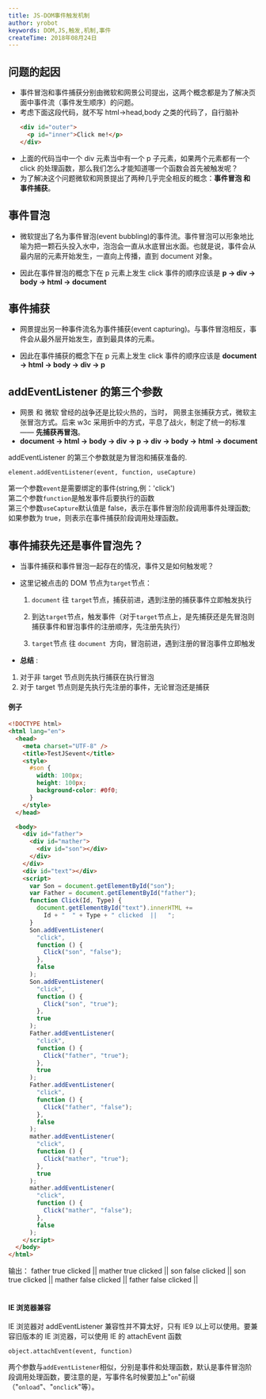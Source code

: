 ```yaml
---
title: JS-DOM事件触发机制
author: yrobot
keywords: DOM,JS,触发,机制,事件
createTime: 2018年08月24日
---
```


## 问题的起因

- 事件冒泡和事件捕获分别由微软和网景公司提出，这两个概念都是为了解决页面中事件流（事件发生顺序）的问题。
- 考虑下面这段代码，就不写 html->head,body 之类的代码了，自行脑补
  ```html
  <div id="outer">
    <p id="inner">Click me!</p>
  </div>
  ```
- 上面的代码当中一个 div 元素当中有一个 p 子元素，如果两个元素都有一个 click 的处理函数，那么我们怎么才能知道哪一个函数会首先被触发呢？
- 为了解决这个问题微软和网景提出了两种几乎完全相反的概念：**事件冒泡 和 事件捕获**。



## 事件冒泡

- 微软提出了名为事件冒泡(event bubbling)的事件流。事件冒泡可以形象地比喻为把一颗石头投入水中，泡泡会一直从水底冒出水面。也就是说，事件会从最内层的元素开始发生，一直向上传播，直到 document 对象。

- 因此在事件冒泡的概念下在 p 元素上发生 click 事件的顺序应该是 **p -> div -> body -> html -> document**
  

## 事件捕获

- 网景提出另一种事件流名为事件捕获(event capturing)。与事件冒泡相反，事件会从最外层开始发生，直到最具体的元素。

- 因此在事件捕获的概念下在 p 元素上发生 click 事件的顺序应该是 **document -> html -> body -> div -> p**



## addEventListener 的第三个参数

- 网景 和 微软 曾经的战争还是比较火热的，当时， 网景主张捕获方式，微软主张冒泡方式。后来 w3c 采用折中的方式，平息了战火，制定了统一的标准—— **先捕获再冒泡**。
- **document -> html -> body -> div -> p -> div -> body -> html -> document**

addEventListener 的第三个参数就是为冒泡和捕获准备的.

`element.addEventListener(event, function, useCapture)`

第一个参数`event`是需要绑定的事件(string,例：'click')  
第二个参数`function`是触发事件后要执行的函数  
第三个参数`useCapture`默认值是 false，表示在事件冒泡阶段调用事件处理函数; 如果参数为 true，则表示在事件捕获阶段调用处理函数。



## 事件捕获先还是事件冒泡先？

- 当事件捕获和事件冒泡一起存在的情况，事件又是如何触发呢？

- 这里记被点击的 DOM 节点为`target`节点：

  1. `document` 往 `target`节点，捕获前进，遇到注册的捕获事件立即触发执行

  2. 到达`target`节点，触发事件（对于`target`节点上，是先捕获还是先冒泡则捕获事件和冒泡事件的注册顺序，先注册先执行）

  3. `target`节点 往 `document `方向，冒泡前进，遇到注册的冒泡事件立即触发

- **总结** :

1. 对于非 target 节点则先执行捕获在执行冒泡
2. 对于 target 节点则是先执行先注册的事件，无论冒泡还是捕获

#### 例子

```html
<!DOCTYPE html>
<html lang="en">
  <head>
    <meta charset="UTF-8" />
    <title>TestJSevent</title>
    <style>
      #son {
        width: 100px;
        height: 100px;
        background-color: #0f0;
      }
    </style>
  </head>

  <body>
    <div id="father">
      <div id="mather">
        <div id="son"></div>
      </div>
    </div>
    <div id="text"></div>
    <script>
      var Son = document.getElementById("son");
      var Father = document.getElementById("father");
      function Click(Id, Type) {
        document.getElementById("text").innerHTML +=
          Id + "  " + Type + " clicked  ||   ";
      }
      Son.addEventListener(
        "click",
        function () {
          Click("son", "false");
        },
        false
      );
      Son.addEventListener(
        "click",
        function () {
          Click("son", "true");
        },
        true
      );
      Father.addEventListener(
        "click",
        function () {
          Click("father", "true");
        },
        true
      );
      Father.addEventListener(
        "click",
        function () {
          Click("father", "false");
        },
        false
      );
      mather.addEventListener(
        "click",
        function () {
          Click("mather", "true");
        },
        true
      );
      mather.addEventListener(
        "click",
        function () {
          Click("mather", "false");
        },
        false
      );
    </script>
  </body>
</html>
```

输出：
father true clicked || mather true clicked || son false clicked || son true clicked || mather false clicked || father false clicked ||
<br><br>

#### IE 浏览器兼容

IE 浏览器对 addEventListener 兼容性并不算太好，只有 IE9 以上可以使用。要兼容旧版本的 IE 浏览器，可以使用 IE 的 attachEvent 函数

`object.attachEvent(event, function)`

两个参数与`addEventListener`相似，分别是事件和处理函数，默认是事件冒泡阶段调用处理函数，要注意的是，写事件名时候要加上"`on`"前缀（"`onload`"、"`onclick`"等）。
